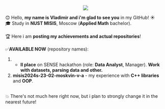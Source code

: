 <div align="center">
  <img src="https://media.giphy.com/media/v1.Y2lkPTc5MGI3NjExdmp5a2RoYzV3eHhkZXhjc2F2eWRrOTNhNjJqMnIwZnRtbXN2MW15dyZlcD12MV9pbnRlcm5hbF9naWZfYnlfaWQmY3Q9Zw/4OV1bLOIWwIXRxpXlN/giphy.gif" style="max-width: 200%; height: auto;"/>
  <p></p>
</div>

😊 Hello, **my name is Vladimir and i'm glad to see you** in my GitHub! ☀️ <br/>
🎓 Study in **NUST MISIS**, Moscow (**Applied Math** bachelor). <br/>
<br/>
🏆 Here i am **posting my achievements and actual repositories**! <br/>
<br/>
✅**AVAILABLE NOW** (repository names): <br/>
1) - **II place** on SENSE hackathon (role: **Data Analyst**, Manager). **Work with datasets, parsing data and other.** <br/>
2) **misis2024s-23-02-moskvin-v-a** - my experience with **C++ libraries** and **OOP**.<br/>
<br/>
💥 There's not much here right now, but i plan to strongly change it in the nearest future!
<!---
virMavr/virMavr is a ✨ special ✨ repository because its `README.md` (this file) appears on your GitHub profile.
You can click the Preview link to take a look at your changes.
--->
